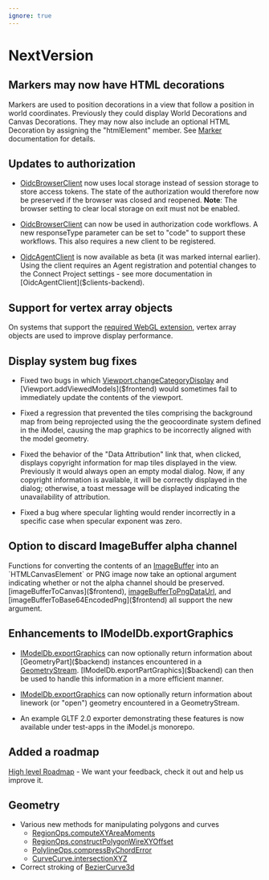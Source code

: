 ```yaml
---
ignore: true
---
```

# NextVersion

## Markers may now have HTML decorations

Markers are used to position decorations in a view that follow a position in world coordinates. Previously they could display World Decorations and Canvas Decorations. They may now also include an optional HTML Decoration by assigning the "htmlElement" member. See [Marker]($frontend) documentation for details.

## Updates to authorization

* [OidcBrowserClient]($frontend) now uses local storage instead of session storage to store access tokens. The state of the authorization would therefore now be preserved if the browser was closed and reopened.
**Note**: The browser setting to clear local storage on exit must not be enabled.

* [OidcBrowserClient]($frontend) can now be used in authorization code workflows. A new responseType parameter can be set to "code" to support these workflows. This also requires a new client to be registered.

* [OidcAgentClient]($clients-backend) is now available as beta (it was marked internal earlier). Using the client requires an Agent registration and potential changes to the Connect Project settings - see more documentation in [OidcAgentClient]($clients-backend).

## Support for vertex array objects

On systems that support the [required WebGL extension](https://developer.mozilla.org/en-US/docs/Web/API/OES_vertex_array_object), vertex array objects are used to improve display performance.

## Display system bug fixes

* Fixed two bugs in which [Viewport.changeCategoryDisplay]($frontend) and [Viewport.addViewedModels]($frontend) would sometimes fail to immediately update the contents of the viewport.

* Fixed a regression that prevented the tiles comprising the background map from being reprojected using the the geocoordinate system defined in the iModel, causing the map graphics to be incorrectly aligned with the model geometry.

* Fixed the behavior of the "Data Attribution" link that, when clicked, displays copyright information for map tiles displayed in the view. Previously it would always open an empty modal dialog. Now, if any copyright information is available, it will be correctly displayed in the dialog; otherwise, a toast message will be displayed indicating the unavailability of attribution.

* Fixed a bug where specular lighting would render incorrectly in a specific case when specular exponent was zero.

## Option to discard ImageBuffer alpha channel

Functions for converting the contents of an [ImageBuffer]($frontend) into an `HTMLCanvasElement` or PNG image now take an optional argument indicating whether or not the alpha channel should be preserved. [imageBufferToCanvas]($frontend), [imageBufferToPngDataUrl]($frontend), and [imageBufferToBase64EncodedPng]($frontend) all support the new argument.

## Enhancements to IModelDb.exportGraphics

* [IModelDb.exportGraphics]($backend) can now optionally return information about [GeometryPart]($backend) instances encountered in a [GeometryStream]($common). [IModelDb.exportPartGraphics]($backend) can then be used to handle this information in a more efficient manner.

* [IModelDb.exportGraphics]($backend) can now optionally return information about linework (or "open") geometry encountered in a GeometryStream.

* An example GLTF 2.0 exporter demonstrating these features is now available under test-apps in the iModel.js monorepo.

## Added a roadmap

[High level Roadmap](./Roadmap.md) - We want your feedback, check it out and help us improve it.

## Geometry

* Various new methods for manipulating polygons and curves
  * [RegionOps.computeXYAreaMoments]($geometry)
  * [RegionOps.constructPolygonWireXYOffset]($geometry)
  * [PolylineOps.compressByChordError]($geometry)
  * [CurveCurve.intersectionXYZ]($geometry)
* Correct stroking of [BezierCurve3d]($geometry)

